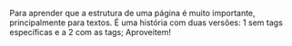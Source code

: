 Para aprender que a estrutura de uma página é muito importante, principalmente para textos.
É uma história com duas versões: 1 sem tags específicas e a 2 com as tags;
Aproveitem!
